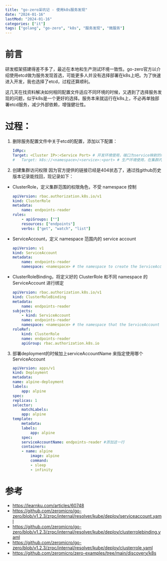 ```yaml
---
title: "go-zero采坑记 - 使用k8s服务发现"
date: "2024-01-16"
lastMod: "2024-01-16"
categories: ["it"]
tags: ["golang", "go-zero", "k8s", "服务发现", "微服务"]
---
```


# 前言
研发框架搭建得差不多了，最近在本地和生产测试环境一致性。go-zero官方以介绍使用etcd做为服务发现首选，可能更多人并没有选择部署在k8s上吧。为了快速进入开发，我也选择了etcd，过程还算顺利。

这几天在找资料解决如何相同配置文件适应不同环境的时候，又遇到了选择服务发现的问题，似乎k8s是一个更好的选择。服务本来就运行在k8s上，不必再单独部署etcd服务，减少外部依赖，增强健壮性。

# 过程：
1. 删除服务配置文件中关于etcd的配置，添加以下配置：
	```yaml
	IdRpc:
	Target: <Cluster IP>:<Service Port> # 开发环境使用，端口为service映射的端口，在集群外部通过集群地址访问
	#   Target: k8s://<namespace>/<service>:<port> # 生产环境使用，在集群内部通过命名空间+服务名访问
	```

2. 创建集群访问权限
  因为官方提供的链接已经是404状态了，通过找github历史版本记录能找回，现记录如下：
  - ClusterRole，定义集群范围的权限角色，不受 namespace 控制
	```yaml
	apiVersion: rbac.authorization.k8s.io/v1
	kind: ClusterRole
	metadata:
		name: endpoints-reader
	rules:
		- apiGroups: [""]
		resources: ["endpoints"]
		verbs: ["get", "watch", "list"]
	```
  - ServiceAccount，定义 namespace 范围内的 service account
	```yaml
	apiVersion: v1
	kind: ServiceAccount
	metadata:
		name: endpoints-reader
		namespace: <namespace> # the namespace to create the ServiceAccount
	```
  - ClusterRoleBinding，将定义好的 ClusterRole 和不同 namespace 的 ServiceAccount 进行绑定
	```yaml
	apiVersion: rbac.authorization.k8s.io/v1
	kind: ClusterRoleBinding
	metadata:
		name: endpoints-reader
	subjects:
		- kind: ServiceAccount
		name: endpoints-reader
		namespace: <namespace> # the namespace that the ServiceAccount resides in
	roleRef:
		kind: ClusterRole
		name: endpoints-reader
		apiGroup: rbac.authorization.k8s.io
	```

3. 部署deployment的时候加上serviceAccountName 来指定使用哪个 ServiceAccount
    ```yaml
	apiVersion: apps/v1
	kind: Deployment
	metadata:
	name: alpine-deployment
	labels:
		app: alpine
	spec:
	replicas: 1
	selector:
		matchLabels:
		app: alpine
	template:
		metadata:
		labels:
			app: alpine
		spec:
		serviceAccountName: endpoints-reader #添加这一行
		containers:
		- name: alpine
			image: alpine
			command:
			- sleep
			- infinity
	```

# 参考
- <https://learnku.com/articles/60748>
- <https://github.com/zeromicro/go-zero/blob/v1.2.3/zrpc/internal/resolver/kube/deploy/serviceaccount.yaml>
- <https://github.com/zeromicro/go-zero/blob/v1.2.3/zrpc/internal/resolver/kube/deploy/clusterrolebinding.yaml>
- <https://github.com/zeromicro/go-zero/blob/v1.2.3/zrpc/internal/resolver/kube/deploy/clusterrole.yaml>
- <https://github.com/zeromicro/zero-examples/tree/main/discovery/k8s>